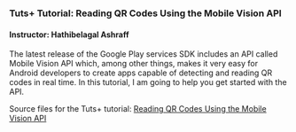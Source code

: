 ### Tuts+ Tutorial: Reading QR Codes Using the Mobile Vision API

#### Instructor: Hathibelagal Ashraff

The latest release of the Google Play services SDK includes an API called Mobile Vision API which, among other things, makes it very easy for Android developers to create apps capable of detecting and reading QR codes in real time. In this tutorial, I am going to help you get started with the API.

Source files for the Tuts+ tutorial: [Reading QR Codes Using the Mobile Vision API]()

